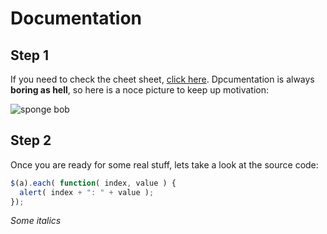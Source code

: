 # Documentation
## Step 1
If you need to check the cheet sheet, [click here]( ttps://github.com/adam-p/markdown-here/wiki/Markdown-Cheatsheet).
Dpcumentation is always **boring as hell**, so here is a noce picture to keep up motivation:

![sponge bob](https://i.imgflip.com/x41yq.jpg "Logo Title Text 1")


## Step 2
Once you are ready for some real stuff, lets take a look at the source code:
```javascript
$(a).each( function( index, value ) {
  alert( index + ": " + value );
});

```
<i>Some italics</i>
